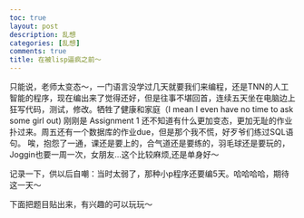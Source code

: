 ```yaml
---
toc: true
layout: post
description: 乱想
categories: [乱想]
comments: true
title: 在被lisp逼疯之前～
---
```


只能说，老师太变态～，一门语言没学过几天就要我们来编程，还是TNN的人工智能的程序，现在编出来了觉得还好，但是往事不堪回首，连续五天坐在电脑边上狂写代码，测试，修改。牺牲了健康和家庭（I mean I even have no time to ask some girl out) 刚刚是 Assignment 1 还不知道有什么更加变态，更加无耻的作业扑过来。周五还有一个数据库的作业due，但是那个我不慌，好歹爷们练过SQL语句。
唉，抱怨了一通，课还是要上的，合气道还是要练的，羽毛球还是要玩的，Joggin也要一周一次，女朋友…这个比较麻烦,还是单身好～

记录一下，供以后自嘲：当时太弱了，那种小p程序还要编5天。哈哈哈哈，期待这一天～

下面把题目贴出来，有兴趣的可以玩玩～